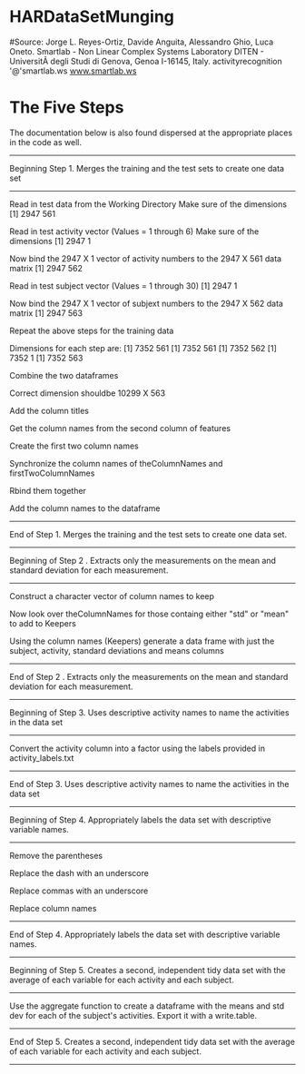HARDataSetMunging
=================
#Source:
Jorge L. Reyes-Ortiz, Davide Anguita, Alessandro Ghio, Luca Oneto.
Smartlab - Non Linear Complex Systems Laboratory
DITEN - UniversitÃ degli Studi di Genova, Genoa I-16145, Italy.
activityrecognition '@'smartlab.ws
www.smartlab.ws
# The Five Steps
The documentation below is also found dispersed at the appropriate places in the
code as well.
*******************************************************************************
 Beginning Step 1. Merges the training and the test sets to create one data set
*******************************************************************************
 Read in test data from the Working Directory
 Make sure of the dimensions
 [1] 2947  561
 
 Read in test activity vector (Values = 1 through 6)
 Make sure of the dimensions
 [1] 2947    1
 
 Now bind the 2947 X 1 vector of activity numbers to the 2947 X 561 data matrix
 [1] 2947  562

 Read in test subject vector (Values = 1 through 30)
 [1] 2947    1

 Now bind the 2947 X 1 vector of subjext numbers to the 2947 X 562 data matrix
 [1] 2947  563

Repeat the above steps for the training data

 Dimensions for each step are:
[1] 7352  561
[1] 7352  561
[1] 7352  562
[1] 7352    1
[1] 7352  563

 Combine the two dataframes

 Correct dimension shouldbe  10299 X 563

 Add the column titles

 Get the column names from the second column of features

 Create the first two column names

 Synchronize the column names of theColumnNames and firstTwoColumnNames
 
 Rbind them together 

Add the column names to the dataframe

*******************************************************************************
 End of Step 1. Merges the training and the test sets to create one data set.
*******************************************************************************
 Beginning of Step 2 . Extracts only the measurements on the mean and standard 
                       deviation for each measurement.
*******************************************************************************
 Construct a character vector of column names to keep

Now look over theColumnNames for those containg either "std" or "mean" to add
    to Keepers
    
Using the column names (Keepers) generate a data frame with just the subject,
activity, standard deviations and means columns 

*******************************************************************************
 End of Step 2 . Extracts only the measurements on the mean and standard 
                 deviation for each measurement.
*******************************************************************************
 Beginning of Step 3. Uses descriptive activity names to name the activities in
                      the data set        
*******************************************************************************
 Convert the activity column into a factor using the labels provided in
 activity_labels.txt
*******************************************************************************
 End of Step 3. Uses descriptive activity names to name the activities in
                      the data set        
*******************************************************************************
 Beginning of Step 4. Appropriately labels the data set with descriptive 
                      variable names. 
*******************************************************************************
 Remove the parentheses
 
 Replace the dash with an underscore
 
 Replace commas with an underscore

 Replace column names

*******************************************************************************
 End of Step 4. Appropriately labels the data set with descriptive variable 
                names.            
*******************************************************************************
 Beginning of Step 5. Creates a second, independent tidy data set with the 
                      average of each variable for each activity and each 
                      subject.
*******************************************************************************
 Use the aggregate function to create a dataframe with the means and std dev 
 for each of the subject's activities.  Export it with a write.table.
*******************************************************************************
 End of Step 5. Creates a second, independent tidy data set with the average of 
                each variable for each activity and each subject.
*******************************************************************************